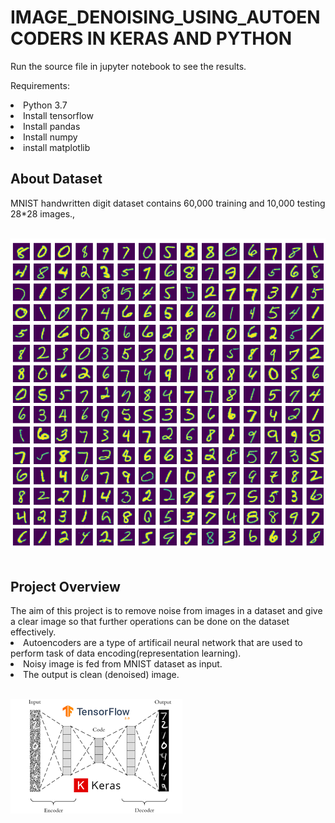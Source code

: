 # IMAGE_DENOISING_USING_AUTOENCODERS IN KERAS AND PYTHON

Run the source file in jupyter notebook to see the results.

Requirements:
  <li>Python 3.7
  <li>Install tensorflow
  <li>Install pandas
  <li>Install numpy
  <li>install matplotlib

 

<h2>About Dataset</h2>
MNIST handwritten digit dataset contains 60,000 training and 10,000 testing 28*28 images.,<br><br>

![DATASET](download.png)
<br><br>

<h2>Project Overview</h2>
The aim of this project is to remove noise from images in a dataset and give a clear image so that further operations can be done on the dataset effectively.

<li>Autoencoders are a type of artificail neural network that are used to perform task of data encoding(representation learning).
<li>Noisy image is fed from MNIST dataset as input.
<li>The output is clean (denoised) image.
 <br><br>
  
![DATA](ab.png)

